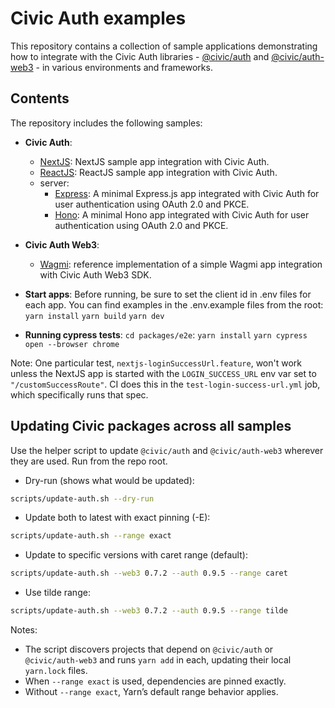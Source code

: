 # Civic Auth examples

This repository contains a collection of sample applications demonstrating how to integrate with the Civic Auth libraries - [@civic/auth](npmjs.com/package/@civic/auth) and [@civic/auth-web3](npmjs.com/package/@civic/auth-web3) - in various environments and frameworks.

## Contents
The repository includes the following samples:
* **Civic Auth**:
    * [NextJS](packages/civic-auth/nextjs): NextJS sample app integration with Civic Auth.
    * [ReactJS](packages/civic-auth/reactjs): ReactJS sample app integration with Civic Auth.
    * server:
        * [Express](packages/civic-auth/server/express): A minimal Express.js app integrated with Civic Auth for user authentication using OAuth 2.0 and PKCE.
        * [Hono](packages/civic-auth/server/hono): A minimal Hono app integrated with Civic Auth for user authentication using OAuth 2.0 and PKCE.

* **Civic Auth Web3**:
    * [Wagmi](packages/civic-auth-web3/wagmi): reference implementation of a simple Wagmi app integration with Civic Auth Web3 SDK.

* **Start apps**:
Before running, be sure to set the client id in .env files for each app. You can find 
examples in the .env.example files
    from the root:
    ```yarn install```
    ```yarn build```
    ```yarn dev```

* **Running cypress tests**:
    ```cd packages/e2e```:
    ```yarn install```
    ```yarn cypress open --browser chrome```

Note: One particular test, `nextjs-loginSuccessUrl.feature`, won't work unless the NextJS app is started with the `LOGIN_SUCCESS_URL` env var set to `"/customSuccessRoute"`. CI does this in the `test-login-success-url.yml` job, which specifically runs that spec.





## Updating Civic packages across all samples

Use the helper script to update `@civic/auth` and `@civic/auth-web3` wherever they are used. Run from the repo root.

- Dry-run (shows what would be updated):
```bash
scripts/update-auth.sh --dry-run
```

- Update both to latest with exact pinning (-E):
```bash
scripts/update-auth.sh --range exact
```

- Update to specific versions with caret range (default):
```bash
scripts/update-auth.sh --web3 0.7.2 --auth 0.9.5 --range caret
```

- Use tilde range:
```bash
scripts/update-auth.sh --web3 0.7.2 --auth 0.9.5 --range tilde
```

Notes:
- The script discovers projects that depend on `@civic/auth` or `@civic/auth-web3` and runs `yarn add` in each, updating their local `yarn.lock` files.
- When `--range exact` is used, dependencies are pinned exactly.
- Without `--range exact`, Yarn’s default range behavior applies.

